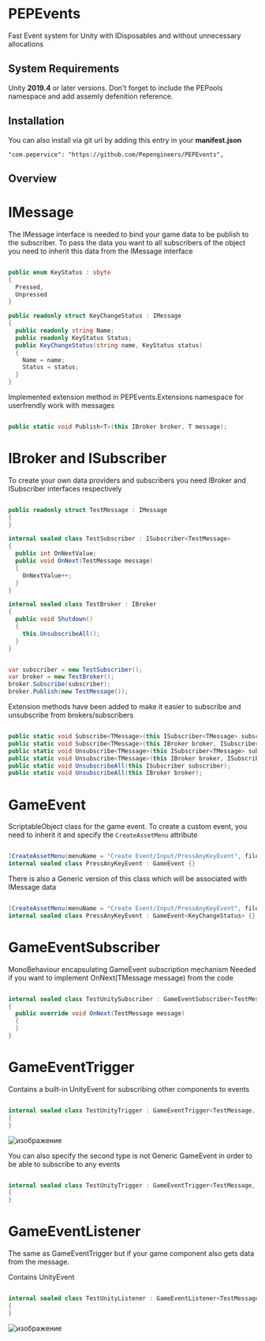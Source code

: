 # PEPEvents
Fast Event system for Unity with IDisposables and without unnecessary allocations

## System Requirements
Unity **2019.4** or later versions. Don't forget to include the PEPools namespace and add assemly defenition reference. 

## Installation
You can also install via git url by adding this entry in your **manifest.json**
```
"com.pepervice": "https://github.com/Pepengineers/PEPEvents",
```
## Overview

# IMessage

The IMessage interface is needed to bind your game data to be publish to the subscriber.
To pass the data you want to all subscribers of the object you need to inherit this data from the IMessage interface

```csharp

public enum KeyStatus : sbyte
{
  Pressed,
  Unpressed
}

public readonly struct KeyChangeStatus : IMessage
{
  public readonly string Name;
  public readonly KeyStatus Status;
  public KeyChangeStatus(string name, KeyStatus status)
  {
    Name = name;
    Status = status;
  }
}

```

Implemented extension method in PEPEvents.Extensions namespace for userfrendly work with messages

```csharp

public static void Publish<T>(this IBroker broker, T message);

```

# IBroker and ISubscriber<TMessage>

To create your own data providers and subscribers you need IBroker and ISubscriber<T> interfaces respectively

```csharp

public readonly struct TestMessage : IMessage
{
}

internal sealed class TestSubscriber : ISubscriber<TestMessage>
{
  public int OnNextValue;
  public void OnNext(TestMessage message)
  {
    OnNextValue++;
  }
}

internal sealed class TestBroker : IBroker
{
  public void Shutdown()
  {
    this.UnsubscribeAll();
  }
}


var subscriber = new TestSubscriber();
var broker = new TestBroker();
broker.Subscribe(subscriber);
broker.Publish(new TestMessage());

```
Extension methods have been added to make it easier to subscribe and unsubscribe from brokers/subscribers

```csharp

public static void Subscribe<TMessage>(this ISubscriber<TMessage> subscriber, IBroker broker);
public static void Subscribe<TMessage>(this IBroker broker, ISubscriber<TMessage> subscriber);
public static void Unsubscribe<TMessage>(this ISubscriber<TMessage> subscriber, IBroker broker);
public static void Unsubscribe<TMessage>(this IBroker broker, ISubscriber<TMessage> subscriber);
public static void UnsubscribeAll(this ISubscriber subscriber);
public static void UnsubscribeAll(this IBroker broker);

```

# GameEvent

ScriptableObject class for the game event.
To create a custom event, you need to inherit it and specify the `CreateAssetMenu` attribute

```csharp

[CreateAssetMenu(menuName = "Create Event/Input/PressAnyKeyEvent", fileName = "PressAnyKeyEvent", order = 0)]
internal sealed class PressAnyKeyEvent : GameEvent {}

```
There is also a Generic version of this class which will be associated with IMessage data

```csharp

[CreateAssetMenu(menuName = "Create Event/Input/PressAnyKeyEvent", fileName = "PressAnyKeyEvent", order = 0)]
internal sealed class PressAnyKeyEvent : GameEvent<KeyChangeStatus> {}

```

# GameEventSubscriber

MonoBehaviour encapsulating GameEvent subscription mechanism 
Needed if you want to implement OnNext(TMessage message) from the code

```csharp

internal sealed class TestUnitySubscriber : GameEventSubscriber<TestMessage, TestGameEvent>
{
  public override void OnNext(TestMessage message)
  {
  }
}

```
# GameEventTrigger

Сontains a built-in UnityEvent for subscribing other components to events

```csharp

internal sealed class TestUnityTrigger : GameEventTrigger<TestMessage, TestGameEvent>
{
}

```
![изображение](https://user-images.githubusercontent.com/17476222/214702379-a0eac14c-9f15-4509-ae30-1fcb49278e7f.png)

You can also specify the second type is not Generic GameEvent in order to be able to subscribe to any events


```csharp

internal sealed class TestUnityTrigger : GameEventTrigger<TestMessage, GameEvent>
{
}

```

# GameEventListener

The same as GameEventTrigger but if your game component also gets data from the message.

Contains UnityEvent<TMessage>


```csharp

internal sealed class TestUnityListener : GameEventListener<TestMessage, TestGameEvent>
{
}

```
![изображение](https://user-images.githubusercontent.com/17476222/214702774-ceddc599-a929-407b-aa7e-c3f4f7d0aa90.png)

